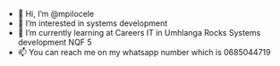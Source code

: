 - 👋 Hi, I’m @mpilocele
- 👀 I’m interested in systems development 
- 🌱 I’m currently learning at Careers IT in Umhlanga Rocks Systems development NQF 5
- 📫 You can reach me on my whatsapp number which is 0685044719

<!---
mpilocele/mpilocele is a ✨ special ✨ repository because its `README.md` (this file) appears on your GitHub profile.
You can click the Preview link to take a look at your changes.
--->
